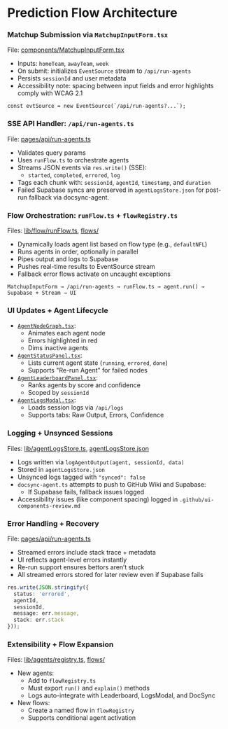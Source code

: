 # Prediction Flow Architecture

### Matchup Submission via `MatchupInputForm.tsx`
File: [components/MatchupInputForm.tsx](../components/MatchupInputForm.tsx)
- Inputs: `homeTeam`, `awayTeam`, `week`
- On submit: initializes `EventSource` stream to `/api/run-agents`
- Persists `sessionId` and user metadata
- Accessibility note: spacing between input fields and error highlights comply with WCAG 2.1
```tsx
const evtSource = new EventSource(`/api/run-agents?...`);
```

### SSE API Handler: `/api/run-agents.ts`
File: [pages/api/run-agents.ts](../pages/api/run-agents.ts)
- Validates query params
- Uses `runFlow.ts` to orchestrate agents
- Streams JSON events via `res.write()` (SSE):
  - `started`, `completed`, `errored`, `log`
- Tags each chunk with: `sessionId`, `agentId`, `timestamp`, and `duration`
- Failed Supabase syncs are preserved in `agentLogsStore.json` for post-run fallback via docsync-agent.

### Flow Orchestration: `runFlow.ts` + `flowRegistry.ts`
Files: [lib/flow/runFlow.ts](../lib/flow/runFlow.ts), [flows/](../flows)
- Dynamically loads agent list based on flow type (e.g., `defaultNFL`)
- Runs agents in order, optionally in parallel
- Pipes output and logs to Supabase
- Pushes real-time results to EventSource stream
- Fallback error flows activate on uncaught exceptions

```
MatchupInputForm → /api/run-agents → runFlow.ts → agent.run() → Supabase + Stream → UI
```

### UI Updates + Agent Lifecycle
- [`AgentNodeGraph.tsx`](../components/AgentNodeGraph.tsx):
  - Animates each agent node
  - Errors highlighted in red
  - Dims inactive agents
- [`AgentStatusPanel.tsx`](../components/AgentStatusPanel.tsx):
  - Lists current agent state (`running`, `errored`, `done`)
  - Supports "Re-run Agent" for failed nodes
- [`AgentLeaderboardPanel.tsx`](../components/AgentLeaderboardPanel.tsx):
  - Ranks agents by score and confidence
  - Scoped by `sessionId`
- [`AgentLogsModal.tsx`](../components/AgentLogsModal.tsx):
  - Loads session logs via `/api/logs`
  - Supports tabs: Raw Output, Errors, Confidence

### Logging + Unsynced Sessions
Files: [lib/agentLogsStore.ts](../lib/agentLogsStore.ts), [agentLogsStore.json](../agentLogsStore.json)
- Logs written via `logAgentOutput(agent, sessionId, data)`
- Stored in `agentLogsStore.json`
- Unsynced logs tagged with `"synced": false`
- `docsync-agent.ts` attempts to push to GitHub Wiki and Supabase:
  - If Supabase fails, fallback issues logged
- Accessibility issues (like component spacing) logged in `.github/ui-components-review.md`

### Error Handling + Recovery
File: [pages/api/run-agents.ts](../pages/api/run-agents.ts)
- Streamed errors include stack trace + metadata
- UI reflects agent-level errors instantly
- Re-run support ensures bettors aren’t stuck
- All streamed errors stored for later review even if Supabase fails
```ts
res.write(JSON.stringify({
  status: 'errored',
  agentId,
  sessionId,
  message: err.message,
  stack: err.stack
}));
```

### Extensibility + Flow Expansion
Files: [lib/agents/registry.ts](../lib/agents/registry.ts), [flows/](../flows)
- New agents:
  - Add to `flowRegistry.ts`
  - Must export `run()` and `explain()` methods
  - Logs auto-integrate with Leaderboard, LogsModal, and DocSync
- New flows:
  - Create a named flow in `flowRegistry`
  - Supports conditional agent activation
